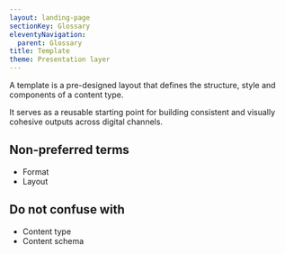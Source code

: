 ```yaml
---
layout: landing-page
sectionKey: Glossary
eleventyNavigation:
  parent: Glossary
title: Template
theme: Presentation layer
---
```

A template is a pre-designed layout that defines the structure, style and components of a content type.

It serves as a reusable starting point for building consistent and visually cohesive outputs across digital channels.

## Non-preferred terms

+ Format
+ Layout

## Do not confuse with

+ Content type
+ Content schema